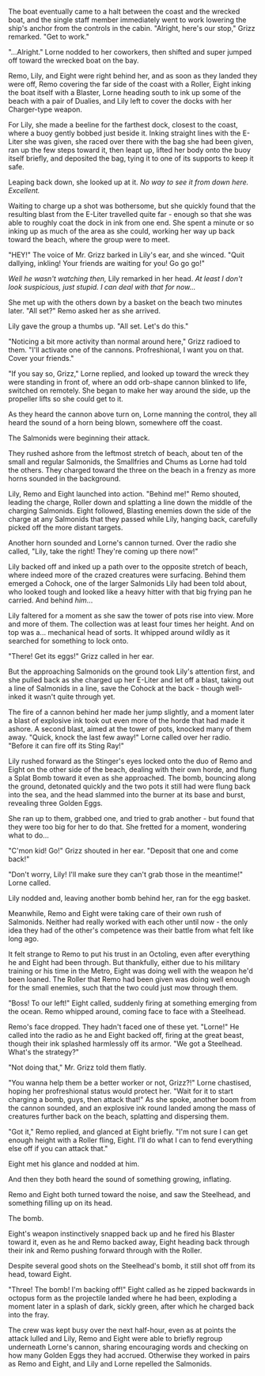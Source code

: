 The boat eventually came to a halt between the coast and the wrecked boat, and the single staff member immediately went to work lowering the ship's anchor from the controls in the cabin. "Alright, here's our stop," Grizz remarked. "Get to work."

"...Alright." Lorne nodded to her coworkers, then shifted and super jumped off toward the wrecked boat on the bay.

Remo, Lily, and Eight were right behind her, and as soon as they landed they were off, Remo covering the far side of the coast with a Roller, Eight inking the boat itself with a Blaster, Lorne heading south to ink up some of the beach with a pair of Dualies, and Lily left to cover the docks with her Charger-type weapon.

For Lily, she made a beeline for the farthest dock, closest to the coast, where a buoy gently bobbed just beside it. Inking straight lines with the E-Liter she was given, she raced over there with the bag she had been given, ran up the few steps toward it, then leapt up, lifted her body onto the buoy itself briefly, and deposited the bag, tying it to one of its supports to keep it safe.

Leaping back down, she looked up at it. *No way to see it from down here. Excellent.*

Waiting to charge up a shot was bothersome, but she quickly found that the resulting blast from the E-Liter travelled quite far - enough so that she was able to roughly coat the dock in ink from one end. She spent a minute or so inking up as much of the area as she could, working her way up back toward the beach, where the group were to meet.

"HEY!" The voice of Mr. Grizz barked in Lily's ear, and she winced. "Quit dallying, inkling! Your friends are waiting for you! Go go go!"

*Well he wasn't watching then,* Lily remarked in her head. *At least I don't look suspicious, just stupid. I can deal with that for now...*

She met up with the others down by a basket on the beach two minutes later. "All set?" Remo asked her as she arrived.

Lily gave the group a thumbs up. "All set. Let's do this."

"Noticing a bit more activity than normal around here," Grizz radioed to them. "I'll activate one of the cannons. Profreshional, I want you on that. Cover your friends."

"If you say so, Grizz," Lorne replied, and looked up toward the wreck they were standing in front of, where an odd orb-shape cannon blinked to life, switched on remotely. She began to make her way around the side, up the propeller lifts so she could get to it.

As they heard the cannon above turn on, Lorne manning the control, they all heard the sound of a horn being blown, somewhere off the coast.

The Salmonids were beginning their attack.

They rushed ashore from the leftmost stretch of beach, about ten of the small and regular Salmonids, the Smallfries and Chums as Lorne had told the others. They charged toward the three on the beach in a frenzy as more horns sounded in the background.

Lily, Remo and Eight launched into action. "Behind me!" Remo shouted, leading the charge, Roller down and splatting a line down the middle of the charging Salmonids. Eight followed, Blasting enemies down the side of the charge at any Salmonids that they passed while Lily, hanging back, carefully picked off the more distant targets.

Another horn sounded and Lorne's cannon turned. Over the radio she called, "Lily, take the right! They're coming up there now!"

Lily backed off and inked up a path over to the opposite stretch of beach, where indeed more of the crazed creatures were surfacing. Behind them emerged a Cohock, one of the larger Salmonids Lily had been told about, who looked tough and looked like a heavy hitter with that big frying pan he carried. And behind *him*...

Lily faltered for a moment as she saw the tower of pots rise into view. More and more of them. The collection was at least four times her height. And on top was a... mechanical head of sorts. It whipped around wildly as it searched for something to lock onto.

"There! Get its eggs!" Grizz called in her ear.

But the approaching Salmonids on the ground took Lily's attention first, and she pulled back as she charged up her E-Liter and let off a blast, taking out a line of Salmonids in a line, save the Cohock at the back - though well-inked it wasn't quite through yet.

The fire of a cannon behind her made her jump slightly, and a moment later a blast of explosive ink took out even more of the horde that had made it ashore. A second blast, aimed at the tower of pots, knocked many of them away. "Quick, knock the last few away!" Lorne called over her radio. "Before it can fire off its Sting Ray!"

Lily rushed forward as the Stinger's eyes locked onto the duo of Remo and Eight on the other side of the beach, dealing with their own horde, and flung a Splat Bomb toward it even as she approached. The bomb, bouncing along the ground, detonated quickly and the two pots it still had were flung back into the sea, and the head slammed into the burner at its base and burst, revealing three Golden Eggs.

She ran up to them, grabbed one, and tried to grab another - but found that they were too big for her to do that. She fretted for a moment, wondering what to do...

"C'mon kid! Go!" Grizz shouted in her ear. "Deposit that one and come back!"

"Don't worry, Lily! I'll make sure they can't grab those in the meantime!" Lorne called.

Lily nodded and, leaving another bomb behind her, ran for the egg basket.

Meanwhile, Remo and Eight were taking care of their own rush of Salmonids. Neither had really worked with each other until now - the only idea they had of the other's competence was their battle from what felt like long ago.

It felt strange to Remo to put his trust in an Octoling, even after everything he and Eight had been through. But thankfully, either due to his military training or his time in the Metro, Eight was doing well with the weapon he'd been loaned. The Roller that Remo had been given was doing well enough for the small enemies, such that the two could just mow through them.

"Boss! To our left!" Eight called, suddenly firing at something emerging from the ocean. Remo whipped around, coming face to face with a Steelhead.

Remo's face dropped. They hadn't faced one of these yet. "Lorne!" He called into the radio as he and Eight backed off, firing at the great beast, though their ink splashed harmlessly off its armor. "We got a Steelhead. What's the strategy?"

"Not doing that," Mr. Grizz told them flatly.

"You wanna help them be a better worker or not, Grizz?!" Lorne chastised, hoping her profreshional status would protect her. "Wait for it to start charging a bomb, guys, then attack that!" As she spoke, another boom from the cannon sounded, and an explosive ink round landed among the mass of creatures further back on the beach, splatting and dispersing them.

"Got it," Remo replied, and glanced at Eight briefly. "I'm not sure I can get enough height with a Roller fling, Eight. I'll do what I can to fend everything else off if you can attack that."

Eight met his glance and nodded at him.

And then they both heard the sound of something growing, inflating.

Remo and Eight both turned toward the noise, and saw the Steelhead, and something filling up on its head.

The bomb.

Eight's weapon instinctively snapped back up and he fired his Blaster toward it, even as he and Remo backed away, Eight heading back through their ink and Remo pushing forward through with the Roller.

Despite several good shots on the Steelhead's bomb, it still shot off from its head, toward Eight.

"Three! The bomb! I'm backing off!" Eight called as he zipped backwards in octopus form as the projectile landed where he had been, exploding a moment later in a splash of dark, sickly green, after which he charged back into the fray.

The crew was kept busy over the next half-hour, even as at points the attack lulled and Lily, Remo and Eight were able to briefly regroup underneath Lorne's cannon, sharing encouraging words and checking on how many Golden Eggs they had accrued. Otherwise they worked in pairs as Remo and Eight, and Lily and Lorne repelled the Salmonids.